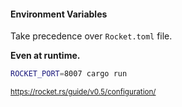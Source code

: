 #### Environment Variables

Take precedence over `Rocket.toml` file.

**Even at runtime.**

```bash
ROCKET_PORT=8007 cargo run
```

<small>

https://rocket.rs/guide/v0.5/configuration/

</small>


<aside class="notes">
</aside>
